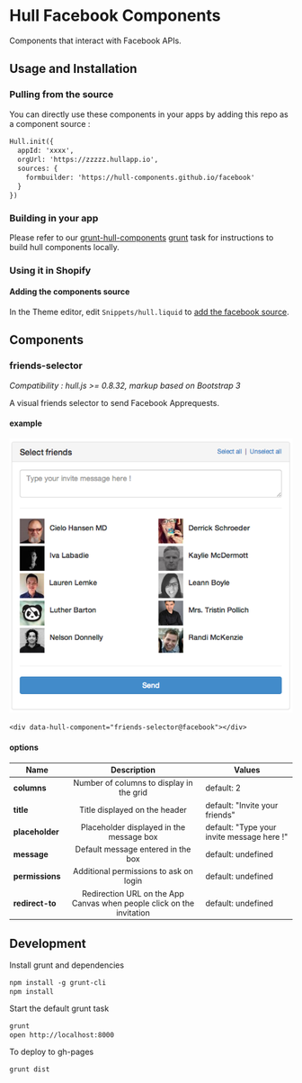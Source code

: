# Hull Facebook Components

Components that interact with Facebook APIs.

## Usage and Installation


### Pulling from the source 

You can directly use these components in your apps by adding this repo as a component source : 

```
Hull.init({
  appId: 'xxxx',
  orgUrl: 'https://zzzzz.hullapp.io',
  sources: {
    formbuilder: 'https://hull-components.github.io/facebook'
  }
})
```

### Building in your app


Please refer to our [grunt-hull-components](http://github.com/hull/grunt-hull-components) [grunt](http://gruntjs.com/) task for instructions to build hull components locally.


### Using it in Shopify

#### Adding the components source

In the Theme editor, edit `Snippets/hull.liquid` to [add the facebook source](#pulling-from-the-source).


## Components

### friends-selector

*Compatibility : hull.js >= 0.8.32, markup based on Bootstrap 3*

A visual friends selector to send Facebook Apprequests.


#### example

![friends-selector](/docs/friends-selector.png)


    <div data-hull-component="friends-selector@facebook"></div>


#### options

| Name        | Description                               | Values  |
| ----------- |:-----------------------------------------:| ----- |
| **columns**     | Number of columns to display in the grid  | default: 2 |
| **title**       | Title displayed on the header             | default: "Invite your friends" |
| **placeholder** | Placeholder displayed in the message box  | default: "Type your invite message here !" |
| **message**     | Default message entered in the box        | default: undefined |
| **permissions** | Additional permissions to ask on login    | default: undefined |
| **redirect-to** | Redirection URL on the App Canvas when people click on the invitation | default: undefined |




## Development


Install grunt and dependencies 

    npm install -g grunt-cli
    npm install 

Start the default grunt task

    grunt
    open http://localhost:8000

To deploy to gh-pages

    grunt dist


